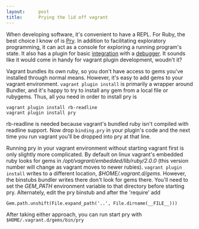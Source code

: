 ```yaml
---
layout:     post
title:      Prying the lid off vagrant
---
```



When developing software, it's convenient to have a REPL. For Ruby, the best choice I know of is [Pry](http://pryrepl.org/). In addition to facilitating exploratory programming, it can act as a console for exploring a running program's state. It also has a plugin for basic [integration](https://github.com/deivid-rodriguez/pry-byebug) with a [debugger](https://github.com/deivid-rodriguez/byebug). It sounds like it would come in handy for vagrant plugin development, woudn't it?

Vagrant bundles its own ruby, so you don't have access to gems you've installed through normal means. However, it's easy to add gems to your vagrant environment. `vagrant plugin install` is primarily a wrapper around Bundler, and it's happy to try to install any gem from a local file or rubygems. Thus, all you need in order to install pry is

	
    vagrant plugin install rb-readline
    vagrant plugin install pry


rb-readline is needed because vagrant's bundled ruby isn't compiled with readline support. Now drop `binding.pry` in your plugin's code and the next time you run vagrant you'll be dropped into pry at that line.

Running pry in your vagrant environment without starting vagrant first is only slightly more complicated. By default on linux vagrant's embedded ruby looks for gems in */opt/vagrant/embedded/lib/ruby/2.0.0* (this version number will change as vagrant moves to newer rubies). `vagrant plugin install` writes to a different location, *$HOME/.vagrant.d/gems*. However, the binstubs bundler writes there don't look for gems there. You'll need to set the *GEM_PATH* environment variable to that directory before starting pry. Alternately, edit the pry binstub and after the 'require' add

`Gem.path.unshift(File.expand_path('..', File.dirname(__FILE__)))`

After taking either approach, you can run start pry with `$HOME/.vagrant.d/gems/bin/pry`




